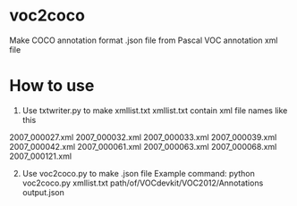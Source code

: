 # voc2coco
Make COCO annotation format .json file from Pascal VOC annotation xml file


# How to use
1. Use txtwriter.py to make xmllist.txt
xmllist.txt contain xml file names like this

2007_000027.xml
2007_000032.xml
2007_000033.xml
2007_000039.xml
2007_000042.xml
2007_000061.xml
2007_000063.xml
2007_000068.xml
2007_000121.xml


2. Use voc2coco.py to make .json file
Example command: python voc2coco.py xmllist.txt path/of/VOCdevkit/VOC2012/Annotations output.json
